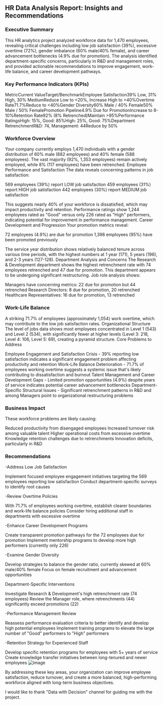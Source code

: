 ## HR Data Analysis Report: Insights and Recommendations
### Executive Summary
This HR analytics project analyzed workforce data for 1,470 employees, revealing critical challenges including low job satisfaction (39%), excessive overtime (72%), gender imbalance (60% male/40% female), and career advancement bottlenecks (4.9% due for promotion). The analysis identified department-specific concerns, particularly in R&D and management roles, and provided actionable recommendations to improve engagement, work-life balance, and career development pathways.
### Key Performance Indicators (KPIs)
MetricCurrent ValueTarget/BenchmarkEmployee Satisfaction39% Low, 31% High, 30% MediumReduce Low to <20%, Increase High to >40%Overtime Rate71.7%Reduce to <40%Gender Diversity60% Male / 40% Female50% Male / 50% FemalePromotion Pipeline4.9% Due for PromotionIncrease to 8-10%Retention Rate92% (8% Retrenched)Maintain >95%Performance RatingsHigh: 15%, Good: 85%High: 25%, Good: 75%Department RetrenchmentR&D: 74, Management: 44Reduce by 50%
### Workforce Overview
Your company currently employs 1,470 individuals with a gender distribution of 60% male (882 employees) and 40% female (588 employees). The vast majority (92%, 1,353 employees) remain actively employed, while 8% (117 employees) have been retrenched.
Employee Performance and Satisfaction
The data reveals concerning patterns in job satisfaction:

569 employees (39%) report LOW job satisfaction
459 employees (31%) report HIGH job satisfaction
442 employees (30%) report MEDIUM job satisfaction

This suggests nearly 40% of your workforce is dissatisfied, which may impact productivity and retention.
Performance ratings show 1,244 employees rated as "Good" versus only 226 rated as "High" performers, indicating potential for improvement in performance management.
Career Development and Progression
Your promotion metrics reveal:

72 employees (4.9%) are due for promotion
1,398 employees (95%) have been promoted previously

The service year distribution shows relatively balanced tenure across various time periods, with the highest numbers at 1 year (171), 5 years (196), and 2-3 years (127-128).
Department Analysis and Concerns
The Research & Development department shows the highest retrenchment rate with 74 employees retrenched and 47 due for promotion. This department appears to be undergoing significant restructuring.
Job role analysis shows:

Managers have concerning metrics: 22 due for promotion but 44 retrenched
Research Directors: 8 due for promotion, 20 retrenched
Healthcare Representatives: 16 due for promotion, 13 retrenched

### Work-Life Balance
A striking 71.7% of employees (approximately 1,054) work overtime, which may contribute to the low job satisfaction rates.
Organizational Structure
The level of jobs data shows most employees concentrated in Level 1 (543) and Level 2 (534), with significantly fewer at higher levels (Level 3: 218, Level 4: 106, Level 5: 69), creating a pyramid structure.
Core Problems to Address

Employee Engagement and Satisfaction Crisis - 39% reporting low satisfaction indicates a significant engagement problem affecting productivity and retention
Work-Life Balance Deterioration - 71.7% of employees working overtime suggests a systemic issue that's likely contributing to dissatisfaction and burnout
Talent Management and Career Development Gaps - Limited promotion opportunities (4.9%) despite years of service indicates potential career advancement bottlenecks
Department-Specific Structural Issues - Significant retrenchment patterns in R&D and among Managers point to organizational restructuring problems

### Business Impact
These workforce problems are likely causing:

Reduced productivity from disengaged employees
Increased turnover risk among valuable talent
Higher operational costs from excessive overtime
Knowledge retention challenges due to retrenchments
Innovation deficits, particularly in R&D

### Recommendations

-Address Low Job Satisfaction

Implement focused employee engagement initiatives targeting the 569 employees reporting low satisfaction
Conduct department-specific surveys to identify root causes


-Review Overtime Policies

With 71.7% of employees working overtime, establish clearer boundaries and work-life balance policies
Consider hiring additional staff in departments with excessive overtime


-Enhance Career Development Programs

Create transparent promotion pathways for the 72 employees due for promotion
Implement mentorship programs to develop more high performers (currently only 226)


-Examine Gender Diversity

Develop strategies to balance the gender ratio, currently skewed at 60% male/40% female
Focus on female recruitment and advancement opportunities


Department-Specific Interventions

Investigate Research & Development's high retrenchment rate (74 employees)
Review the Manager role, where retrenchments (44) significantly exceed promotions (22)


-Performance Management Review

Reassess performance evaluation criteria to better identify and develop high potential employees
Implement training programs to elevate the large number of "Good" performers to "High" performers


-Retention Strategy for Experienced Staff

Develop specific retention programs for employees with 5+ years of service
Create knowledge transfer initiatives between long-tenured and newer employees ![image](https://github.com/user-attachments/assets/16a02e5d-ea17-4193-93be-c93f18fc95f6)




By addressing these key areas, your organization can improve employee satisfaction, reduce turnover, and create a more balanced, high-performing workforce aligned with long-term business objectives.

I would like to thank "Data with Decision" channel for guiding me with the project. 
